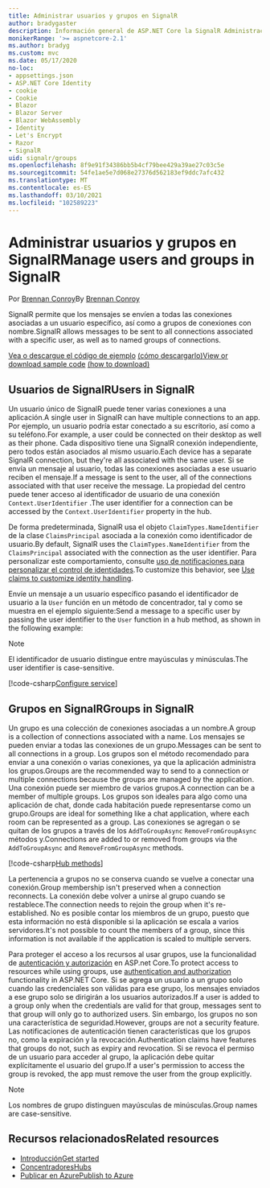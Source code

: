 ```yaml
---
title: Administrar usuarios y grupos en SignalR
author: bradygaster
description: Información general de ASP.NET Core la SignalR Administración de usuarios y grupos.
monikerRange: '>= aspnetcore-2.1'
ms.author: bradyg
ms.custom: mvc
ms.date: 05/17/2020
no-loc:
- appsettings.json
- ASP.NET Core Identity
- cookie
- Cookie
- Blazor
- Blazor Server
- Blazor WebAssembly
- Identity
- Let's Encrypt
- Razor
- SignalR
uid: signalr/groups
ms.openlocfilehash: 8f9e91f34386bb5b4cf79bee429a39ae27c03c5e
ms.sourcegitcommit: 54fe1ae5e7d068e27376d562183ef9ddc7afc432
ms.translationtype: MT
ms.contentlocale: es-ES
ms.lasthandoff: 03/10/2021
ms.locfileid: "102589223"
---
```

# <a name="manage-users-and-groups-in-signalr"></a><span data-ttu-id="9dcb8-103">Administrar usuarios y grupos en SignalR</span><span class="sxs-lookup"><span data-stu-id="9dcb8-103">Manage users and groups in SignalR</span></span>

<span data-ttu-id="9dcb8-104">Por [Brennan Conroy](https://github.com/BrennanConroy)</span><span class="sxs-lookup"><span data-stu-id="9dcb8-104">By [Brennan Conroy](https://github.com/BrennanConroy)</span></span>

<span data-ttu-id="9dcb8-105">SignalR permite que los mensajes se envíen a todas las conexiones asociadas a un usuario específico, así como a grupos de conexiones con nombre.</span><span class="sxs-lookup"><span data-stu-id="9dcb8-105">SignalR allows messages to be sent to all connections associated with a specific user, as well as to named groups of connections.</span></span>

<span data-ttu-id="9dcb8-106">[Vea o descargue el código de ejemplo](https://github.com/dotnet/AspNetCore.Docs/tree/main/aspnetcore/signalr/groups/sample/) [(cómo descargarlo)](xref:index#how-to-download-a-sample)</span><span class="sxs-lookup"><span data-stu-id="9dcb8-106">[View or download sample code](https://github.com/dotnet/AspNetCore.Docs/tree/main/aspnetcore/signalr/groups/sample/) [(how to download)](xref:index#how-to-download-a-sample)</span></span>

## <a name="users-in-signalr"></a><span data-ttu-id="9dcb8-107">Usuarios de SignalR</span><span class="sxs-lookup"><span data-stu-id="9dcb8-107">Users in SignalR</span></span>

<span data-ttu-id="9dcb8-108">Un usuario único de SignalR puede tener varias conexiones a una aplicación.</span><span class="sxs-lookup"><span data-stu-id="9dcb8-108">A single user in SignalR can have multiple connections to an app.</span></span> <span data-ttu-id="9dcb8-109">Por ejemplo, un usuario podría estar conectado a su escritorio, así como a su teléfono.</span><span class="sxs-lookup"><span data-stu-id="9dcb8-109">For example, a user could be connected on their desktop as well as their phone.</span></span> <span data-ttu-id="9dcb8-110">Cada dispositivo tiene una SignalR conexión independiente, pero todos están asociados al mismo usuario.</span><span class="sxs-lookup"><span data-stu-id="9dcb8-110">Each device has a separate SignalR connection, but they're all associated with the same user.</span></span> <span data-ttu-id="9dcb8-111">Si se envía un mensaje al usuario, todas las conexiones asociadas a ese usuario reciben el mensaje.</span><span class="sxs-lookup"><span data-stu-id="9dcb8-111">If a message is sent to the user, all of the connections associated with that user receive the message.</span></span> <span data-ttu-id="9dcb8-112">La propiedad del centro puede tener acceso al identificador de usuario de una conexión `Context.UserIdentifier` .</span><span class="sxs-lookup"><span data-stu-id="9dcb8-112">The user identifier for a connection can be accessed by the `Context.UserIdentifier` property in the hub.</span></span>

<span data-ttu-id="9dcb8-113">De forma predeterminada, SignalR usa el objeto `ClaimTypes.NameIdentifier` de la clase `ClaimsPrincipal` asociada a la conexión como identificador de usuario.</span><span class="sxs-lookup"><span data-stu-id="9dcb8-113">By default, SignalR uses the `ClaimTypes.NameIdentifier` from the `ClaimsPrincipal` associated with the connection as the user identifier.</span></span> <span data-ttu-id="9dcb8-114">Para personalizar este comportamiento, consulte [uso de notificaciones para personalizar el control de identidades](xref:signalr/authn-and-authz#use-claims-to-customize-identity-handling).</span><span class="sxs-lookup"><span data-stu-id="9dcb8-114">To customize this behavior, see [Use claims to customize identity handling](xref:signalr/authn-and-authz#use-claims-to-customize-identity-handling).</span></span>

<span data-ttu-id="9dcb8-115">Envíe un mensaje a un usuario específico pasando el identificador de usuario a la `User` función en un método de concentrador, tal y como se muestra en el ejemplo siguiente:</span><span class="sxs-lookup"><span data-stu-id="9dcb8-115">Send a message to a specific user by passing the user identifier to the `User` function in a hub method, as shown in the following example:</span></span>

> [!NOTE]
> <span data-ttu-id="9dcb8-116">El identificador de usuario distingue entre mayúsculas y minúsculas.</span><span class="sxs-lookup"><span data-stu-id="9dcb8-116">The user identifier is case-sensitive.</span></span>

[!code-csharp[Configure service](groups/sample/Hubs/ChatHub.cs?range=29-32)]

## <a name="groups-in-signalr"></a><span data-ttu-id="9dcb8-117">Grupos en SignalR</span><span class="sxs-lookup"><span data-stu-id="9dcb8-117">Groups in SignalR</span></span>

<span data-ttu-id="9dcb8-118">Un grupo es una colección de conexiones asociadas a un nombre.</span><span class="sxs-lookup"><span data-stu-id="9dcb8-118">A group is a collection of connections associated with a name.</span></span> <span data-ttu-id="9dcb8-119">Los mensajes se pueden enviar a todas las conexiones de un grupo.</span><span class="sxs-lookup"><span data-stu-id="9dcb8-119">Messages can be sent to all connections in a group.</span></span> <span data-ttu-id="9dcb8-120">Los grupos son el método recomendado para enviar a una conexión o varias conexiones, ya que la aplicación administra los grupos.</span><span class="sxs-lookup"><span data-stu-id="9dcb8-120">Groups are the recommended way to send to a connection or multiple connections because the groups are managed by the application.</span></span> <span data-ttu-id="9dcb8-121">Una conexión puede ser miembro de varios grupos.</span><span class="sxs-lookup"><span data-stu-id="9dcb8-121">A connection can be a member of multiple groups.</span></span> <span data-ttu-id="9dcb8-122">Los grupos son ideales para algo como una aplicación de chat, donde cada habitación puede representarse como un grupo.</span><span class="sxs-lookup"><span data-stu-id="9dcb8-122">Groups are ideal for something like a chat application, where each room can be represented as a group.</span></span> <span data-ttu-id="9dcb8-123">Las conexiones se agregan o se quitan de los grupos a través de los `AddToGroupAsync` `RemoveFromGroupAsync` métodos y.</span><span class="sxs-lookup"><span data-stu-id="9dcb8-123">Connections are added to or removed from groups via the `AddToGroupAsync` and `RemoveFromGroupAsync` methods.</span></span>

[!code-csharp[Hub methods](groups/sample/Hubs/ChatHub.cs?range=15-27)]

<span data-ttu-id="9dcb8-124">La pertenencia a grupos no se conserva cuando se vuelve a conectar una conexión.</span><span class="sxs-lookup"><span data-stu-id="9dcb8-124">Group membership isn't preserved when a connection reconnects.</span></span> <span data-ttu-id="9dcb8-125">La conexión debe volver a unirse al grupo cuando se restablece.</span><span class="sxs-lookup"><span data-stu-id="9dcb8-125">The connection needs to rejoin the group when it's re-established.</span></span> <span data-ttu-id="9dcb8-126">No es posible contar los miembros de un grupo, puesto que esta información no está disponible si la aplicación se escala a varios servidores.</span><span class="sxs-lookup"><span data-stu-id="9dcb8-126">It's not possible to count the members of a group, since this information is not available if the application is scaled to multiple servers.</span></span>

<span data-ttu-id="9dcb8-127">Para proteger el acceso a los recursos al usar grupos, use la funcionalidad de [autenticación y autorización](xref:signalr/authn-and-authz) en ASP.net Core.</span><span class="sxs-lookup"><span data-stu-id="9dcb8-127">To protect access to resources while using groups, use [authentication and authorization](xref:signalr/authn-and-authz) functionality in ASP.NET Core.</span></span> <span data-ttu-id="9dcb8-128">Si se agrega un usuario a un grupo solo cuando las credenciales son válidas para ese grupo, los mensajes enviados a ese grupo solo se dirigirán a los usuarios autorizados.</span><span class="sxs-lookup"><span data-stu-id="9dcb8-128">If a user is added to a group only when the credentials are valid for that group, messages sent to that group will only go to authorized users.</span></span> <span data-ttu-id="9dcb8-129">Sin embargo, los grupos no son una característica de seguridad.</span><span class="sxs-lookup"><span data-stu-id="9dcb8-129">However, groups are not a security feature.</span></span> <span data-ttu-id="9dcb8-130">Las notificaciones de autenticación tienen características que los grupos no, como la expiración y la revocación.</span><span class="sxs-lookup"><span data-stu-id="9dcb8-130">Authentication claims have features that groups do not, such as expiry and revocation.</span></span> <span data-ttu-id="9dcb8-131">Si se revoca el permiso de un usuario para acceder al grupo, la aplicación debe quitar explícitamente el usuario del grupo.</span><span class="sxs-lookup"><span data-stu-id="9dcb8-131">If a user's permission to access the group is revoked, the app must remove the user from the group explicitly.</span></span>

> [!NOTE]
> <span data-ttu-id="9dcb8-132">Los nombres de grupo distinguen mayúsculas de minúsculas.</span><span class="sxs-lookup"><span data-stu-id="9dcb8-132">Group names are case-sensitive.</span></span>

## <a name="related-resources"></a><span data-ttu-id="9dcb8-133">Recursos relacionados</span><span class="sxs-lookup"><span data-stu-id="9dcb8-133">Related resources</span></span>

* [<span data-ttu-id="9dcb8-134">Introducción</span><span class="sxs-lookup"><span data-stu-id="9dcb8-134">Get started</span></span>](xref:tutorials/signalr)
* [<span data-ttu-id="9dcb8-135">Concentradores</span><span class="sxs-lookup"><span data-stu-id="9dcb8-135">Hubs</span></span>](xref:signalr/hubs)
* [<span data-ttu-id="9dcb8-136">Publicar en Azure</span><span class="sxs-lookup"><span data-stu-id="9dcb8-136">Publish to Azure</span></span>](xref:signalr/publish-to-azure-web-app)
